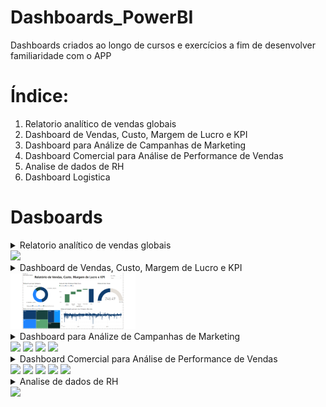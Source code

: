 # Dashboards_PowerBI
Dashboards criados ao longo de cursos e exercícios a fim de desenvolver familiaridade com o APP

# Índice:
1. Relatorio analítico de vendas globais
2. Dashboard de Vendas, Custo, Margem de Lucro e KPI
3. Dashboard para Análize de Campanhas de Marketing
4. Dashboard Comercial para Análise de Performance de Vendas
5. Analise de dados de RH
6. Dashboard Logistica

# Dasboards
<details>
  <summary>Relatorio analítico de vendas globais</summary>
<br>Descrição: <br>
  Dashboard com 5 quadros que mostram com clareza as informações de:
1. Média de desconto por Subcategoria;
2. Total de pedidos por País;
3. Total de vendas;
4. Media de vendas por Pais;
5. Contagem de pedidos e prioridades por pais;

O Dashboard conta também com filtros que permitem a seleção e visualização pelo usuario em:
1. Intervalo de anos;
2. Separação por segmento;
3. Seleção de País;
<br><br>
📌 <a href="https://github.com/AR097/Dashboards_PowerBI/blob/main/Relatorio_Vendas_Globais/Relatorio_Vendas_Globais.pbix">Link para o Dashboard</a><br><br>
Preview:<br>
</details>
    <div align="left">
      <img src="https://github.com/AR097/Dashboards_PowerBI/blob/main/Relatorio_Vendas_Globais/Relatorio%20anal%C3%ADtico%20de%20vendas%20globais.png" width="200"/>
    </div>

<details>
  <summary>Dashboard de Vendas, Custo, Margem de Lucro e KPI</summary>
<br>Descrição: <br>
  Dashboard com 5 quadros que permitem visualizar: 
1. Lucro por categoria
2. Valor venda por Modo de envio
3. Média de Valor venda
4. Custo de envio por mercado
5. Margem de lucro.

O dashboard conta também com Filtro de ano/mes para melhor visualização.
<br><br>
📌 <a href="https://github.com/AR097/Dashboards_PowerBI/blob/main/Dashboard%20de%20Vendas%2C%20Custo%2C%20Margem%20de%20Lucro%20e%20KPI/Dashboard%20de%20Vendas%2C%20Custo%2C%20Margem%20de%20Lucro%20e%20KPI.pbix">Link para o Dashboard</a><br><br>
Preview:<br>
</details>
    <div align="left">
    <img src="https://github.com/AR097/Dashboards_PowerBI/blob/main/Dashboard%20de%20Vendas%2C%20Custo%2C%20Margem%20de%20Lucro%20e%20KPI/Relatorio%20de%20vendas%2C%20Custo%2C%20Margem%20de%20lucro%20e%20KPI.png" width="200"/>
    </div>

<details>
<summary>Dashboard para Análize de Campanhas de Marketing</summary>
<br>Descrição: <br>
  Para este relatório, foi necessário a dicisão do conteudo em 4 páginas, afim de melhorar a visualização.
<br><br>
📌 <a href="https://github.com/AR097/Dashboards_PowerBI/blob/main/Analise%20de%20campanhas%20de%20marketing/Analise%20de%20campanhas%20de%20marketing.pbix">Link para o Dashboard</a><br><br>
Preview:<br>
</details>
    <div align="left">
      <img src="https://github.com/AR097/Dashboards_PowerBI/blob/main/Analise%20de%20campanhas%20de%20marketing/Dashboard%20para%20An%C3%A1lize%20de%20Campanhas%20de%20Marketing%20(pagina%2001).png" width="200"/>
      <img src="https://github.com/AR097/Dashboards_PowerBI/blob/main/Analise%20de%20campanhas%20de%20marketing/Dashboard%20para%20An%C3%A1lize%20de%20Campanhas%20de%20Marketing%20(pagina%2002).png" width="200"/>
      <img src="https://github.com/AR097/Dashboards_PowerBI/blob/main/Analise%20de%20campanhas%20de%20marketing/Dashboard%20para%20An%C3%A1lize%20de%20Campanhas%20de%20Marketing%20(pagina%2002).png" width="200"/>
      <img src="https://github.com/AR097/Dashboards_PowerBI/blob/main/Analise%20de%20campanhas%20de%20marketing/Dashboard%20para%20An%C3%A1lize%20de%20Campanhas%20de%20Marketing%20(pagina%2002).png" width="200"/>
    </div>

<details>
<summary>Dashboard Comercial para Análise de Performance de Vendas</summary>
<br>Descrição: <br>
  Relátorio Comercial separado em 5 paginas contendo índice.
<br><br>
📌 <a href="https://github.com/AR097/Dashboards_PowerBI/blob/main/Performance%20de%20vendas/Performance%20de%20vendas.pbix">Link para o Dashboard</a><br><br>
Preview:<br>
</details>
    <div align="left">
      <img src="https://github.com/AR097/Dashboards_PowerBI/blob/main/Performance%20de%20vendas/Dashboard%20Comercial%20para%20An%C3%A1lise%20de%20Performance%20de%20Vendas%20(pagina%2001).png" width="200"/>
      <img src="https://github.com/AR097/Dashboards_PowerBI/blob/main/Performance%20de%20vendas/Dashboard%20Comercial%20para%20An%C3%A1lise%20de%20Performance%20de%20Vendas%20(pagina%2002).png" width="200"/>
      <img src="https://github.com/AR097/Dashboards_PowerBI/blob/main/Performance%20de%20vendas/Dashboard%20Comercial%20para%20An%C3%A1lise%20de%20Performance%20de%20Vendas%20(pagina%2003).png" width="200"/>
      <img src="https://github.com/AR097/Dashboards_PowerBI/blob/main/Performance%20de%20vendas/Dashboard%20Comercial%20para%20An%C3%A1lise%20de%20Performance%20de%20Vendas%20(pagina%2004).png" width="200"/>
      <img src="https://github.com/AR097/Dashboards_PowerBI/blob/main/Performance%20de%20vendas/Dashboard%20Comercial%20para%20An%C3%A1lise%20de%20Performance%20de%20Vendas%20(pagina%2005).png" width="200"/>
    </div>
<details>
<summary>Analise de dados de RH</summary>

📌 <a href="https://github.com/AR097/Dashboards_PowerBI/tree/main/Dashboard%20An%C3%A1lise%20de%20Dados%20RH#:~:text=..-,Analise%20de%20dados%20de%20RH.pbix,-Add%20files%20via">Link para o Dashboard</a><br><br>
Preview:<br>
</details>
    <div align="left">
      <img src="https://github.com/AR097/Dashboards_PowerBI/blob/main/Dashboard%20An%C3%A1lise%20de%20Dados%20RH/Captura%20de%20tela%202024-12-27%20043217.jpg" width="200"/>
    </div>
